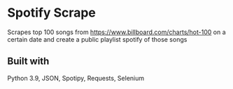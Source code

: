 # Spotify Scrape

Scrapes top 100 songs from https://www.billboard.com/charts/hot-100 on a certain date and create a public playlist spotify of those songs

## Built with

Python 3.9, JSON, Spotipy, Requests, Selenium
